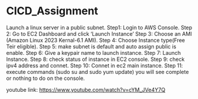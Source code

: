 # CICD_Assignment
Launch a linux server in a public subnet.
Step1: Login to AWS Console.
Step 2: Go to EC2 Dashboard and click ‘Launch Instance’
Step 3: Choose an AMI (Amazon Linux 2023 Kernal-6.1 AMI).
Step 4: Choose Instance type(Free Teir eligible).
Step 5: make subnet is default and auto assign public is enable.
Step 6: Give a keypair name to launch instance.
Step 7: Launch Instance.
Step 8: check status of instance in EC2 console.
Step 9: check ipv4 address and connet.
Step 10: Connet in ec2 main instance.
Step 11: execute commands (sudo su and sudo yum update)
you will see complete or nothing to do on the console.
 
youtube link:
https://www.youtube.com/watch?v=cYM_JVe4Y7Q
